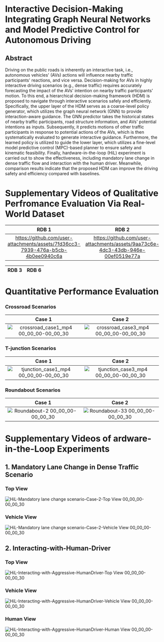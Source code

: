 # Interactive Decision-Making Integrating Graph Neural Networks and Model Predictive Control for Autonomous Driving
## Abstract
Driving on the public roads is inherently an interactive task, i.e., autonomous vehicles' (AVs) actions will influence nearby traffic participants' reactions, and vice versa. Decision-making for AVs in highly interactive driving scenarios (e.g., dense traffic) requires accurately forecasting the impact of the AVs' intention on nearby traffic participants' motion. To this end, a hierarchical decision-making framework (HDM) is proposed to navigate through interactive scenarios safely and efficiently. Specifically, the upper layer of the HDM serves as a coarse-level policy generator, which utilizes the graph neural network (GNN) to provide interaction-aware guidance. The GNN predictor takes the historical states of nearby traffic participants, road structure information, and AVs' potential intentions as inputs. Subsequently, it predicts motions of other traffic participants in response to potential actions of the AVs, which is then systematically evaluated to generate interactive guidance. Furthermore, the learned policy is utilized to guide the lower layer, which utilizes a fine-level model predictive control (MPC)-based planner to ensure safety and kinematic feasibility. Finally, hardware-in-the-loop (HiL) experiment is carried out to show the effectiveness, including mandatory lane change in dense traffic flow and interaction with the human driver. Meanwhile, comparison results indicate that the proposed HDM can improve the driving safety and efficiency compared with baselines.

# Supplementary Videos of Qualitative Perfromance Evaluation Via Real-World Dataset
RDB 1 | RDB 2
:-------------------------:|:-------------------------:
https://github.com/user-attachments/assets/7fd36cc3-7939-476a-b5cb-4b0ee0940c6a | https://github.com/user-attachments/assets/9aa73c6e-4dc3-43db-946e-00ef0519e77a

RDB 3 | RDB 6
:-------------------------:|:-------------------------:

# Quantitative Performance Evaluation
### Crossroad Scenarios
Case 1 | Case 2
:-------------------------:|:-------------------------:
![crossroad_case1_mp4 00_00_00-00_00_30](https://github.com/user-attachments/assets/47db45ca-6160-4a81-9b6e-84bffe2e3613) | ![crossroad_case3_mp4 00_00_00-00_00_30](https://github.com/user-attachments/assets/d131c71b-7f30-49a2-b598-0d98d66f73ee)

### T-junction Scenarios
Case 1 | Case 2
:-------------------------:|:-------------------------:
![tjunction_case1_mp4 00_00_00-00_00_30](https://github.com/user-attachments/assets/1964ab21-5ee5-4ca2-aee3-19da4aa89570) | ![tjunction_case3_mp4 00_00_00-00_00_30](https://github.com/user-attachments/assets/d96811e4-472d-43c3-b572-82cd19283294)

### Roundabout Scenarios
Case 1 | Case 2
:-------------------------:|:-------------------------:
![Roundabout-2 00_00_00-00_00_30](https://github.com/user-attachments/assets/018cf04c-beb8-4476-b5f4-84b3efbf5986) | ![Roundabout-33 00_00_00-00_00_30](https://github.com/user-attachments/assets/22a591ca-b0c7-43de-8d4c-c386e06ed9dd)

# Supplementary Videos of ardware-in-the-Loop Experiments
## 1. Mandatory Lane Change in Dense Traffic Scenario
### Top View
![HiL-Mandatory lane change scenario-Case-2-Top View 00_00_00-00_00_30](https://github.com/Kayne0401/IMPC/assets/112403512/386c15bf-57e5-4499-8545-73fcda925e2d)
### Vehicle View
![HiL-Mandatory lane change scenario-Case-2-Vehicle View 00_00_00-00_00_30](https://github.com/Kayne0401/IMPC/assets/112403512/c8e1beda-3c85-48fb-8f4d-356ca0facadc)

## 2. Interacting-with-Human-Driver
### Top View
![HiL-Interacting-with-Aggressive-HumanDriver-Top View 00_00_00-00_00_30](https://github.com/Kayne0401/IMPC/assets/112403512/075a8572-aee1-45eb-b068-80459171c11f) 
### Vehicle View
![HiL-Interacting-with-Aggressive-HumanDriver-Vehicle View 00_00_00-00_00_30](https://github.com/Kayne0401/IMPC/assets/112403512/33124517-a1ab-49c1-8adc-1af098a99d25)
### Human View
![HiL-Interacting-with-Aggressive-HumanDriver-Human View 00_00_00-00_00_30](https://github.com/Kayne0401/IMPC/assets/112403512/20edb960-dc0c-42aa-bd58-75d869d08d64)






